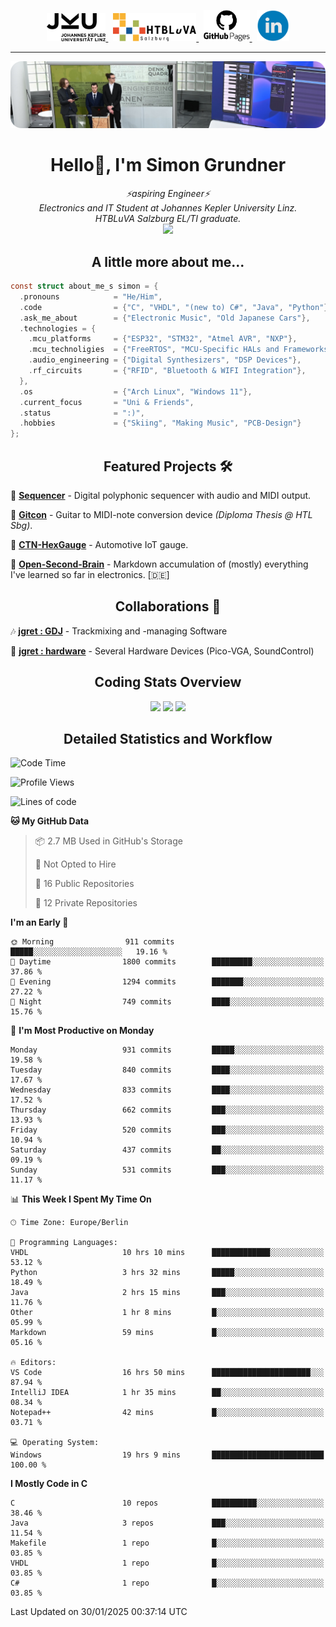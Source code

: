 <p align="center">
  <a href="https://www.jku.at/">
    <picture>
      <source media="(prefers-color-scheme: dark)" srcset="/images/jku_logo_weiss.png" height="45"/>
      <img alt="JKU Linz" src="/images/jku_logo_schwarz.png" height="45"/>
    </picture>
  </a> &nbsp;
   
  <a href="http://www.htl-salzburg.ac.at/startseite.html">
    <picture>
      <source media="(prefers-color-scheme: dark)" srcset="/images/htlbla_logo_weiss.png" height="45"/>
      <img alt="HTBLuVA Salzburg" src="/images/htlbla_logo_schwarz.png" height="45"/>
    </picture>
  </a> &nbsp;
   
  <a href="https://s-grundner.github.io/">
    <picture>
      <source media="(prefers-color-scheme: dark)" srcset="/images/pages_weiss.png" height="50"/>
      <img alt="Pages" src="/images/pages.png" height="50"/>
    </picture>
  </a> &nbsp;
  
  <a href="https://www.linkedin.com/in/simon-grundner/">
    <img alt="LinkedIn" src="/images/LinkedIn.png" height="50"/>
  </a>
</p>

---

<img alt="Banner" src="/images/banner.png" align="canter"/>

<h1 align="center">Hello👋, I'm Simon Grundner</h1>

<p align="center">
  <em>
   ⚡aspiring Engineer⚡<br>
    Electronics and IT Student at Johannes Kepler University Linz. <br>
    HTBLuVA Salzburg EL/TI graduate.
    </a><br><img src="https://media.giphy.com/media/WUlplcMpOCEmTGBtBW/giphy.gif" width="40">
  </em><br>
</p>
 
<h2 align="center"> A little more about me...</h2>
  
```c
const struct about_me_s simon = {
  .pronouns            = "He/Him",
  .code                = {"C", "VHDL", "(new to) C#", "Java", "Python"},
  .ask_me_about        = {"Electronic Music", "Old Japanese Cars"},
  .technologies = { 
    .mcu_platforms     = {"ESP32", "STM32", "Atmel AVR", "NXP"},
    .mcu_technoligies  = {"FreeRTOS", "MCU-Specific HALs and Frameworks"},
    .audio_engineering = {"Digital Synthesizers", "DSP Devices"},
    .rf_circuits       = {"RFID", "Bluetooth & WIFI Integration"},
  },
  .os                  = {"Arch Linux", "Windows 11"},
  .current_focus       = "Uni & Friends",
  .status              = ":)",
  .hobbies             = {"Skiing", "Making Music", "PCB-Design"}
};
 ```
<h2 align="center">Featured Projects 🛠</h2>

🎹 [**Sequencer**](https://github.com/s-grundner/HWEP-Sequencer) - Digital polyphonic sequencer with audio and MIDI output. <br/>

🎸 [**Gitcon**](https://github.com/s-grundner/MTAP-MIDI-Guitar-Converter) - Guitar to MIDI-note conversion device _(Diploma Thesis @ HTL Sbg)_. <br/>

🚗 [**CTN-HexGauge**](https://github.com/s-grundner/CTN-HexGauge) - Automotive IoT gauge. <br/>

🧠 [**Open-Second-Brain**](https://github.com/s-grundner/Elektronik) - Markdown accumulation of (mostly) everything I've learned so far in electronics. [🇩🇪] <br/>

<h2 align="center">Collaborations 🤝</h2>

🎶 [**jgret : GDJ**](https://github.com/jgret/GDJ) - Trackmixing and -managing Software 

🔌 [**jgret : hardware**](https://github.com/jgret/hardware) - Several Hardware Devices (Pico-VGA, SoundControl)

<h2 align="center"> Coding Stats Overview </h2>

<div align ="center"> 

![](http://github-profile-summary-cards.vercel.app/api/cards/profile-details?username=s-grundner&theme=aura_dark)
![](http://github-profile-summary-cards.vercel.app/api/cards/repos-per-language?username=s-grundner&theme=aura_dark)
![](http://github-profile-summary-cards.vercel.app/api/cards/stats?username=s-grundner&theme=aura_dark)

</div>

<h2 align="center"> Detailed Statistics and Workflow </h2>

<!--START_SECTION:waka-->
![Code Time](http://img.shields.io/badge/Code%20Time-584%20hrs%2043%20mins-blue)

![Profile Views](http://img.shields.io/badge/Profile%20Views-7-blue)

![Lines of code](https://img.shields.io/badge/From%20Hello%20World%20I%27ve%20Written-26.0%20million%20lines%20of%20code-blue)

**🐱 My GitHub Data** 

> 📦 2.7 MB Used in GitHub's Storage 
 > 
> 🚫 Not Opted to Hire
 > 
> 📜 16 Public Repositories 
 > 
> 🔑 12 Private Repositories 
 > 
**I'm an Early 🐤** 

```text
🌞 Morning                911 commits         █████░░░░░░░░░░░░░░░░░░░░   19.16 % 
🌆 Daytime                1800 commits        █████████░░░░░░░░░░░░░░░░   37.86 % 
🌃 Evening                1294 commits        ███████░░░░░░░░░░░░░░░░░░   27.22 % 
🌙 Night                  749 commits         ████░░░░░░░░░░░░░░░░░░░░░   15.76 % 
```
📅 **I'm Most Productive on Monday** 

```text
Monday                   931 commits         █████░░░░░░░░░░░░░░░░░░░░   19.58 % 
Tuesday                  840 commits         ████░░░░░░░░░░░░░░░░░░░░░   17.67 % 
Wednesday                833 commits         ████░░░░░░░░░░░░░░░░░░░░░   17.52 % 
Thursday                 662 commits         ███░░░░░░░░░░░░░░░░░░░░░░   13.93 % 
Friday                   520 commits         ███░░░░░░░░░░░░░░░░░░░░░░   10.94 % 
Saturday                 437 commits         ██░░░░░░░░░░░░░░░░░░░░░░░   09.19 % 
Sunday                   531 commits         ███░░░░░░░░░░░░░░░░░░░░░░   11.17 % 
```


📊 **This Week I Spent My Time On** 

```text
🕑︎ Time Zone: Europe/Berlin

💬 Programming Languages: 
VHDL                     10 hrs 10 mins      █████████████░░░░░░░░░░░░   53.12 % 
Python                   3 hrs 32 mins       █████░░░░░░░░░░░░░░░░░░░░   18.49 % 
Java                     2 hrs 15 mins       ███░░░░░░░░░░░░░░░░░░░░░░   11.76 % 
Other                    1 hr 8 mins         █░░░░░░░░░░░░░░░░░░░░░░░░   05.99 % 
Markdown                 59 mins             █░░░░░░░░░░░░░░░░░░░░░░░░   05.16 % 

🔥 Editors: 
VS Code                  16 hrs 50 mins      ██████████████████████░░░   87.94 % 
IntelliJ IDEA            1 hr 35 mins        ██░░░░░░░░░░░░░░░░░░░░░░░   08.34 % 
Notepad++                42 mins             █░░░░░░░░░░░░░░░░░░░░░░░░   03.71 % 

💻 Operating System: 
Windows                  19 hrs 9 mins       █████████████████████████   100.00 % 
```

**I Mostly Code in C** 

```text
C                        10 repos            ██████████░░░░░░░░░░░░░░░   38.46 % 
Java                     3 repos             ███░░░░░░░░░░░░░░░░░░░░░░   11.54 % 
Makefile                 1 repo              █░░░░░░░░░░░░░░░░░░░░░░░░   03.85 % 
VHDL                     1 repo              █░░░░░░░░░░░░░░░░░░░░░░░░   03.85 % 
C#                       1 repo              █░░░░░░░░░░░░░░░░░░░░░░░░   03.85 % 
```




 Last Updated on 30/01/2025 00:37:14 UTC
<!--END_SECTION:waka-->

